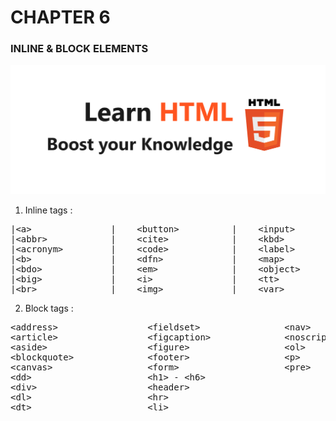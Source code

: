 # CHAPTER 6
### INLINE & BLOCK ELEMENTS
![Banner](https://github.com/Ninja-Vikash/Assets/blob/main/HTML%20Assets/HTML.png)
1. Inline tags :
<pre>
|&lta&gt               |    &ltbutton&gt          |    &ltinput&gt           |    &ltoutput&gt              |    &ltstrong&gt     |
|&ltabbr&gt            |    &ltcite&gt            |    &ltkbd&gt             |    &ltq&gt                   |    &ltsub&gt        |
|&ltacronym&gt         |    &ltcode&gt            |    &ltlabel&gt           |    &ltsamp&gt                |    &ltsup&gt        |
|&ltb&gt               |    &ltdfn&gt             |    &ltmap&gt             |    &ltscript&gt              |    &lttextarea&gt   | 
|&ltbdo&gt             |    &ltem&gt              |    &ltobject&gt          |    &ltselect&gt              |   &lttime&gt        |
|&ltbig&gt             |    &lti&gt               |    &lttt&gt              |    &ltsmall&gt               | 
|&ltbr&gt              |    &ltimg&gt             |    &ltvar&gt             |    &ltspan&gt                |
</pre>

2. Block tags :
<pre>
&ltaddress&gt                 &ltfieldset&gt                &ltnav&gt
&ltarticle&gt                 &ltfigcaption&gt              &ltnoscript&gt
&ltaside&gt                   &ltfigure&gt                  &ltol&gt
&ltblockquote&gt              &ltfooter&gt                  &ltp&gt
&ltcanvas&gt                  &ltform&gt                    &ltpre&gt
&ltdd&gt                      &lth1&gt - &lth6&gt
&ltdiv&gt                     &ltheader&gt
&ltdl&gt                      &lthr&gt
&ltdt&gt                      &ltli&gt
</pre>
